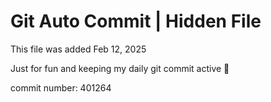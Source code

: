 # Git Auto Commit | Hidden File

This file was added Feb 12, 2025

Just for fun and keeping my daily git commit active 🤪

commit number: 401264
